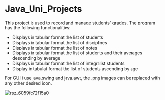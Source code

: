 # Java_Uni_Projects

This project is used to record and manage students' grades. The program has the following functionalities:

- Displays in tabular format the list of students
- Displays in tabular format the list of disciplines
- Displays in tabular format the list of notes
- Displays in tabular format the list of students and their averages descending by average
- Displays in tabular format the list of integralist students
- Display in tabulat format the list of students ascending by age

For GUI i use java.swing and java.awt, the .png images can be replaced with any other desired icon.

![rsz_6059fc72f15a0](https://user-images.githubusercontent.com/80582852/112163500-c3040100-8bf5-11eb-892e-a982c3f7fa2b.png)
